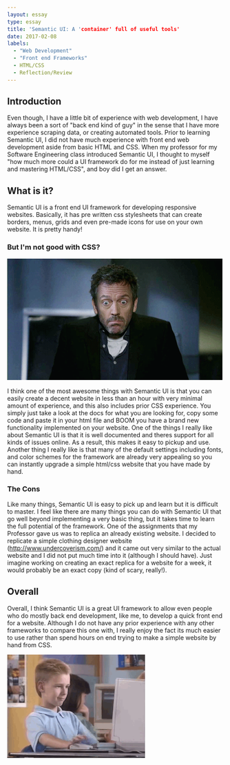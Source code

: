 ```yaml
---
layout: essay
type: essay
title: 'Semantic UI: A 'container' full of useful tools'
date: 2017-02-08
labels:
  - "Web Development"
  - "Front end Frameworks"
  - HTML/CSS
  - Reflection/Review
---
```


## Introduction
Even though, I have a little bit of experience with web development, I have always been a sort of "back end kind of guy" in the sense that I have more experience scraping data, or creating automated tools. Prior to learning Semantic UI, I did not have much experience with front end web development aside from basic HTML and CSS. When my professor for my Software Engineering class introduced Semantic UI, I thought to myself "how much more could a UI framework do for me instead of just learning and mastering HTML/CSS", and boy did I get an answer.


## What is it?
Semantic UI is a front end UI framework for developing responsive websites. Basically, it has pre written css stylesheets that can create borders, menus, grids and even pre-made icons for use on your own website. It is pretty handy!

### But I'm not good with CSS?
<img class="ui medium right spaced image" src="../images/idk.gif">

I think one of the most awesome things with Semantic UI is that you can easily create a decent website in less than an hour with very minimal amount of experience, and this also includes prior CSS experience. You simply just take a look at the docs for what you are looking for, copy some code and paste it in your html file and BOOM you have a brand new functionality implemented on your website. One of the things I really like about Semantic UI is that it is well documented and theres support for all kinds of issues online. As a result, this makes it easy to pickup and use. Another thing I really like is that many of the default settings including fonts, and color schemes for the framework are already very appealing so you can instantly upgrade a simple html/css website that you have made by hand.

### The Cons
Like many things, Semantic UI is easy to pick up and learn but it is difficult to master. I feel like there are many things you can do with Semantic UI that go well beyond implementing a very basic thing, but it takes time to learn the full potential of the framework. One of the assignments that my Professor gave us was to replica an already existing website. I decided to replicate a simple clothing designer website (http://www.undercoverism.com/) and it came out very similar to the actual website and I did not put much time into it (although I should have). Just imagine working on creating an exact replica for a website for a week, it would probably be an exact copy (kind of scary, really!).

## Overall
Overall, I think Semantic UI is a great UI framework to allow even people who do mostly back end development, like me, to develop a quick front end for a website. Although I do not have any prior experience with any other frameworks to compare this one with, I really enjoy the fact its much easier to use rather than spend hours on end trying to make a simple website by hand from CSS.

<img class="ui medium right spaced image" src="../images/thumbs-up.gif">
